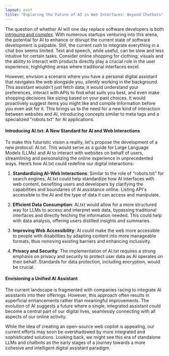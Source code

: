 ```yaml
---
layout: post
title: "Exploring the Future of AI in Web Interfaces: Beyond Chatbots"
---
```


<style>
     h1 {
        font-weight: normal;
        line-height: 1.5em;
        font-size: 28px;
        margin-bottom: 10px;
    }
    .post-title {
        margin-bottom: -0.5rem;
    }
    blockquote {
        margin-left: 10px;
        margin-right: 10px;
    }
    h2 { font-weight: normal; }
    .w {
        padding: 3em 1em;
    }
</style>


The question of whether AI will one day replace software developers is both [intriguing and complex](https://world.hey.com/dhh/developers-are-on-edge-4dfcf9c1). With numerous startups venturing into this arena, the potential for AI to enhance or disrupt the current state of software development is palpable. Still, the current rush to integrate everything in a chat box seems limited. Text and speech, while useful, can be slow and less intuitive for certain tasks. Consider online shopping for clothing; visuals and the ability to interact with products directly play a crucial role in the user experience, highlighting areas where traditional interfaces excel.

However, envision a scenario where you have a personal digital assistant that navigates the web alongside you, silently working in the background. This assistant wouldn't just fetch data; it would understand your preferences, interact with APIs to find what suits you best, and even make shopping decisions like sizing based on your past choices. It would proactively suggest items you might like and compile information before you even ask for it. This brings us to the need for a new kind of interaction between websites and AI, introducing concepts similar to meta tags and a specialized "robots.txt" for AI applications.

#### Introducing AI.txt: A New Standard for AI and Web Interactions

To make this futuristic vision a reality, let's propose the development of a new protocol: AI.txt. This would serve as a guide for Large Language Models (LLMs) and AI to interact with websites on behalf of users, streamlining and personalizing the online experience in unprecedented ways. Here’s how AI.txt could redefine our digital interactions:


1. **Standardizing AI-Web Interactions**: Similar to the role of "robots.txt" for search engines, AI.txt could help standardize how AI interfaces with web content, benefiting users and developers by clarifying the capabilities and boundaries of AI assistance online. Listing API's accessible to the AI and the type of data it can access and manipulate.

2. **Efficient Data Consumption**: AI.txt would allow for a more structured way for LLMs to access and interpret web data, bypassing traditional interfaces and directly fetching the information needed. This could help with data analysis, offering users distilled insights and summaries.

3. **Improving Web Accessibility**: AI could make the web more accessible to people with disabilities by adapting content into more manageable formats, thus removing existing barriers and enhancing inclusivity.

4. **Privacy and Security**: The implementation of AI.txt requires a strong emphasis on privacy and security to protect user data as AI operates on their behalf. Standards for data protection, including encryption, would be crucial.


#### Envisioning a Unified AI Assistant

The current landscape is fragmented with companies racing to integrate AI assistants into their offerings. However, this approach often results in superficial enhancements rather than meaningful improvements. The evolution of AI suggests a future where a single, integrated assistant could become a central part of our digital lives, seamlessly connecting with all aspects of our online activity. 

While the idea of creating an open-source web copilot is appealing, our current efforts may soon be overshadowed by more integrated and sophisticated solutions. Looking back, we might see this era of standalone LLMs and chatbots as the early stages of a journey towards a more cohesive and intelligent digital assistant paradigm.
